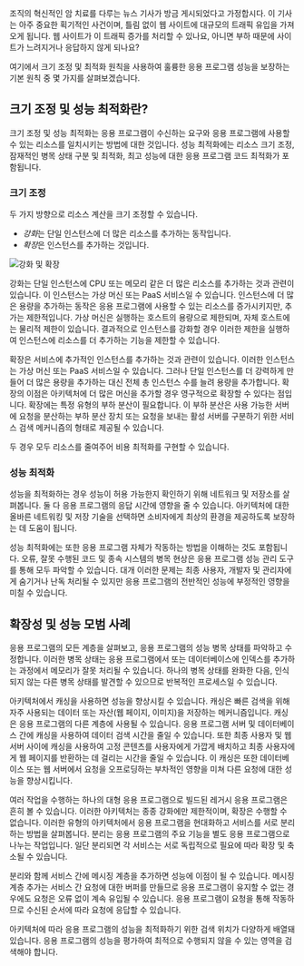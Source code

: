 조직의 혁신적인 암 치료를 다루는 뉴스 기사가 방금 게시되었다고 가정합시다. 이 기사는 아주 중요한 획기적인 사건이며, 틀림 없이 웹 사이트에 대규모의 트래픽 유입을 가져오게 됩니다. 웹 사이트가 이 트래픽 증가를 처리할 수 있나요, 아니면 부하 때문에 사이트가 느려지거나 응답하지 않게 되나요?

여기에서 크기 조정 및 최적화 원칙을 사용하여 훌륭한 응용 프로그램 성능을 보장하는 기본 원칙 중 몇 가지를 살펴보겠습니다.

## <a name="what-is-scaling-and-performance-optimization"></a>크기 조정 및 성능 최적화란?

크기 조정 및 성능 최적화는 응용 프로그램이 수신하는 요구와 응용 프로그램에 사용할 수 있는 리소스를 일치시키는 방법에 대한 것입니다. 성능 최적화에는 리소스 크기 조정, 잠재적인 병목 상태 구분 및 최적화, 최고 성능에 대한 응용 프로그램 코드 최적화가 포함됩니다.

### <a name="scaling"></a>크기 조정

두 가지 방향으로 리소스 계산을 크기 조정할 수 있습니다.

* *강화*는 단일 인스턴스에 더 많은 리소스를 추가하는 동작입니다.
* *확장*은 인스턴스를 추가하는 것입니다.

![강화 및 확장](../media-draft/scale-up-scale-out.png)

강화는 단일 인스턴스에 CPU 또는 메모리 같은 더 많은 리소스를 추가하는 것과 관련이 있습니다. 이 인스턴스는 가상 머신 또는 PaaS 서비스일 수 있습니다. 인스턴스에 더 많은 용량을 추가하는 동작은 응용 프로그램에 사용할 수 있는 리소스를 증가시키지만, 추가는 제한적입니다. 가상 머신은 실행하는 호스트의 용량으로 제한되며, 자체 호스트에는 물리적 제한이 있습니다. 결과적으로 인스턴스를 강화할 경우 이러한 제한을 실행하여 인스턴스에 리소스를 더 추가하는 기능을 제한할 수 있습니다.

확장은 서비스에 추가적인 인스턴스를 추가하는 것과 관련이 있습니다. 이러한 인스턴스는 가상 머신 또는 PaaS 서비스일 수 있습니다. 그러나 단일 인스턴스를 더 강력하게 만들어 더 많은 용량을 추가하는 대신 전체 총 인스턴스 수를 늘려 용량을 추가합니다. 확장의 이점은 아키텍처에 더 많은 머신을 추가할 경우 영구적으로 확장할 수 있다는 점입니다. 확장에는 특정 유형의 부하 분산이 필요합니다. 이 부하 분산은 사용 가능한 서버에 요청을 분산하는 부하 분산 장치 또는 요청을 보내는 활성 서버를 구분하기 위한 서비스 검색 메커니즘의 형태로 제공될 수 있습니다.

두 경우 모두 리소스를 줄여주어 비용 최적화를 구현할 수 있습니다.

### <a name="performance-optimization"></a>성능 최적화

성능을 최적화하는 경우 성능이 허용 가능한지 확인하기 위해 네트워크 및 저장소를 살펴봅니다. 둘 다 응용 프로그램의 응답 시간에 영향을 줄 수 있습니다. 아키텍처에 대한 올바른 네트워킹 및 저장 기술을 선택하면 소비자에게 최상의 환경을 제공하도록 보장하는 데 도움이 됩니다.

성능 최적화에는 또한 응용 프로그램 자체가 작동하는 방법을 이해하는 것도 포함됩니다. 오류, 잘못 수행된 코드 및 종속 시스템의 병목 현상은 응용 프로그램 성능 관리 도구를 통해 모두 파악할 수 있습니다. 대개 이러한 문제는 최종 사용자, 개발자 및 관리자에게 숨기거나 난독 처리될 수 있지만 응용 프로그램의 전반적인 성능에 부정적인 영향을 미칠 수 있습니다.

## <a name="scalability-and-performance-best-practices"></a>확장성 및 성능 모범 사례

응용 프로그램의 모든 계층을 살펴보고, 응용 프로그램의 성능 병목 상태를 파악하고 수정합니다. 이러한 병목 상태는 응용 프로그램에서 또는 데이터베이스에 인덱스를 추가하는 과정에서 메모리가 잘못 처리될 수 있습니다. 하나의 병목 상태를 완화한 다음, 인식되지 않는 다른 병목 상태를 발견할 수 있으므로 반복적인 프로세스일 수 있습니다.

아키텍처에서 캐싱을 사용하면 성능을 향상시킬 수 있습니다. 캐싱은 빠른 검색을 위해 자주 사용되는 데이터 또는 자산(웹 페이지, 이미지)을 저장하는 메커니즘입니다. 캐싱은 응용 프로그램의 다른 계층에 사용될 수 있습니다. 응용 프로그램 서버 및 데이터베이스 간에 캐싱을 사용하여 데이터 검색 시간을 줄일 수 있습니다. 또한 최종 사용자 및 웹 서버 사이에 캐싱을 사용하여 고정 콘텐츠를 사용자에게 가깝게 배치하고 최종 사용자에게 웹 페이지를 반환하는 데 걸리는 시간을 줄일 수 있습니다. 이 캐싱은 또한 데이터베이스 또는 웹 서버에서 요청을 오프로딩하는 부차적인 영향을 미쳐 다른 요청에 대한 성능을 향상시킵니다.

여러 작업을 수행하는 하나의 대형 응용 프로그램으로 빌드된 레거시 응용 프로그램은 흔히 볼 수 있습니다. 이러한 아키텍처는 종종 강화에만 제한적이며, 확장은 수행할 수 없습니다. 이러한 유형의 아키텍처에서 응용 프로그램을 현대화하고 서비스를 서로 분리하는 방법을 살펴봅니다. 분리는 응용 프로그램의 주요 기능을 별도 응용 프로그램으로 나누는 작업입니다. 일단 분리되면 각 서비스는 서로 독립적으로 필요에 따라 확장 및 축소될 수 있습니다.

분리와 함께 서비스 간에 메시징 계층을 추가하면 성능에 이점이 될 수 있습니다. 메시징 계층 추가는 서비스 간 요청에 대한 버퍼를 만들므로 응용 프로그램이 유지할 수 없는 경우에도 요청은 오류 없이 계속 유입될 수 있습니다. 응용 프로그램이 요청을 통해 작동하므로 수신된 순서에 따라 요청에 응답할 수 있습니다.

아키텍처에 따라 응용 프로그램의 성능을 최적화하기 위한 검색 위치가 다양하게 배열돼 있습니다. 응용 프로그램의 성능을 평가하여 최적으로 수행되지 않을 수 있는 영역을 검색해야 합니다.
